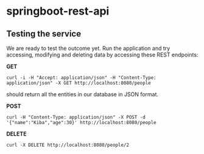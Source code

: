 # springboot-rest-api

## Testing the service

We are ready to test the outcome yet. Run the application and try accessing, modifying and deleting data by accessing these REST endpoints:

__GET__
```
curl -i -H "Accept: application/json" -H "Content-Type: application/json" -X GET http://localhost:8080/people
```
should return all the entities in our database in JSON format.

__POST__
```
curl -H "Content-Type: application/json" -X POST -d '{"name":"Kiba","age":30}' http://localhost:8080/people
```
__DELETE__
```
curl -X DELETE http://localhost:8080/people/2
```
